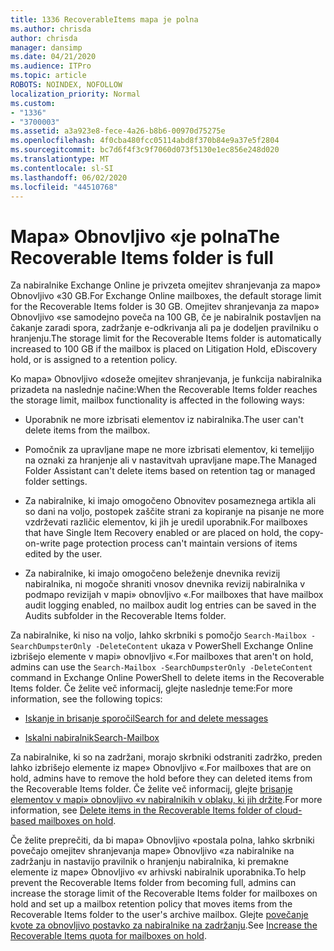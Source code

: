 ```yaml
---
title: 1336 RecoverableItems mapa je polna
ms.author: chrisda
author: chrisda
manager: dansimp
ms.date: 04/21/2020
ms.audience: ITPro
ms.topic: article
ROBOTS: NOINDEX, NOFOLLOW
localization_priority: Normal
ms.custom:
- "1336"
- "3700003"
ms.assetid: a3a923e8-fece-4a26-b8b6-00970d75275e
ms.openlocfilehash: 4f0cba480fcc05114abd8f370b84e9a37e5f2804
ms.sourcegitcommit: bc7d6f4f3c9f7060d073f5130e1ec856e248d020
ms.translationtype: MT
ms.contentlocale: sl-SI
ms.lasthandoff: 06/02/2020
ms.locfileid: "44510768"
---
```

# <a name="the-recoverable-items-folder-is-full"></a><span data-ttu-id="74312-102">Mapa» Obnovljivo «je polna</span><span class="sxs-lookup"><span data-stu-id="74312-102">The Recoverable Items folder is full</span></span>

<span data-ttu-id="74312-103">Za nabiralnike Exchange Online je privzeta omejitev shranjevanja za mapo» Obnovljivo «30 GB.</span><span class="sxs-lookup"><span data-stu-id="74312-103">For Exchange Online mailboxes, the default storage limit for the Recoverable Items folder is 30 GB.</span></span> <span data-ttu-id="74312-104">Omejitev shranjevanja za mapo» Obnovljivo «se samodejno poveča na 100 GB, če je nabiralnik postavljen na čakanje zaradi spora, zadržanje e-odkrivanja ali pa je dodeljen pravilniku o hranjenju.</span><span class="sxs-lookup"><span data-stu-id="74312-104">The storage limit for the Recoverable Items folder is automatically increased to 100 GB if the mailbox is placed on Litigation Hold, eDiscovery hold, or is assigned to a retention policy.</span></span>

<span data-ttu-id="74312-105">Ko mapa» Obnovljivo «doseže omejitev shranjevanja, je funkcija nabiralnika prizadeta na naslednje načine:</span><span class="sxs-lookup"><span data-stu-id="74312-105">When the Recoverable Items folder reaches the storage limit, mailbox functionality is affected in the following ways:</span></span>

- <span data-ttu-id="74312-106">Uporabnik ne more izbrisati elementov iz nabiralnika.</span><span class="sxs-lookup"><span data-stu-id="74312-106">The user can't delete items from the mailbox.</span></span>

- <span data-ttu-id="74312-107">Pomočnik za upravljane mape ne more izbrisati elementov, ki temeljijo na oznaki za hranjenje ali v nastavitvah upravljane mape.</span><span class="sxs-lookup"><span data-stu-id="74312-107">The Managed Folder Assistant can't delete items based on retention tag or managed folder settings.</span></span>

- <span data-ttu-id="74312-108">Za nabiralnike, ki imajo omogočeno Obnovitev posameznega artikla ali so dani na voljo, postopek zaščite strani za kopiranje na pisanje ne more vzdrževati različic elementov, ki jih je uredil uporabnik.</span><span class="sxs-lookup"><span data-stu-id="74312-108">For mailboxes that have Single Item Recovery enabled or are placed on hold, the copy-on-write page protection process can't maintain versions of items edited by the user.</span></span>

- <span data-ttu-id="74312-109">Za nabiralnike, ki imajo omogočeno beleženje dnevnika revizij nabiralnika, ni mogoče shraniti vnosov dnevnika revizij nabiralnika v podmapo revizijah v mapi» obnovljivo «.</span><span class="sxs-lookup"><span data-stu-id="74312-109">For mailboxes that have mailbox audit logging enabled, no mailbox audit log entries can be saved in the Audits subfolder in the Recoverable Items folder.</span></span>

<span data-ttu-id="74312-110">Za nabiralnike, ki niso na voljo, lahko skrbniki s pomočjo `Search-Mailbox -SearchDumpsterOnly -DeleteContent` ukaza v PowerShell Exchange Online izbrišejo elemente v mapi» obnovljivo «.</span><span class="sxs-lookup"><span data-stu-id="74312-110">For mailboxes that aren't on hold, admins can use the `Search-Mailbox -SearchDumpsterOnly -DeleteContent` command in Exchange Online PowerShell to delete items in the Recoverable Items folder.</span></span> <span data-ttu-id="74312-111">Če želite več informacij, glejte naslednje teme:</span><span class="sxs-lookup"><span data-stu-id="74312-111">For more information, see the following topics:</span></span>

- [<span data-ttu-id="74312-112">Iskanje in brisanje sporočil</span><span class="sxs-lookup"><span data-stu-id="74312-112">Search for and delete messages</span></span>](https://docs.microsoft.com/microsoft-365/compliance/search-for-and-delete-messagesadmin-help)

- [<span data-ttu-id="74312-113">Iskalni nabiralnik</span><span class="sxs-lookup"><span data-stu-id="74312-113">Search-Mailbox</span></span>](https://docs.microsoft.com/powershell/module/exchange/mailboxes/Search-Mailbox)

<span data-ttu-id="74312-114">Za nabiralnike, ki so na zadržani, morajo skrbniki odstraniti zadržko, preden lahko izbrišejo elemente iz mape» Obnovljivo «.</span><span class="sxs-lookup"><span data-stu-id="74312-114">For mailboxes that are on hold, admins have to remove the hold before they can deleted items from the Recoverable Items folder.</span></span> <span data-ttu-id="74312-115">Če želite več informacij, glejte [brisanje elementov v mapi» obnovljivo «v nabiralnikih v oblaku, ki jih držite](https://docs.microsoft.com/microsoft-365/compliance/delete-items-in-the-recoverable-items-folder-of-mailboxes-on-hold).</span><span class="sxs-lookup"><span data-stu-id="74312-115">For more information, see [Delete items in the Recoverable Items folder of cloud-based mailboxes on hold](https://docs.microsoft.com/microsoft-365/compliance/delete-items-in-the-recoverable-items-folder-of-mailboxes-on-hold).</span></span>

<span data-ttu-id="74312-116">Če želite preprečiti, da bi mapa» Obnovljivo «postala polna, lahko skrbniki povečajo omejitev shranjevanja mape» Obnovljivo «za nabiralnike na zadržanju in nastavijo pravilnik o hranjenju nabiralnika, ki premakne elemente iz mape» Obnovljivo «v arhivski nabiralnik uporabnika.</span><span class="sxs-lookup"><span data-stu-id="74312-116">To help prevent the Recoverable Items folder from becoming full, admins can increase the storage limit of the Recoverable Items folder for mailboxes on hold and set up a mailbox retention policy that moves items from the Recoverable Items folder to the user's archive mailbox.</span></span> <span data-ttu-id="74312-117">Glejte [povečanje kvote za obnovljivo postavko za nabiralnike na zadržanju](https://docs.microsoft.com/microsoft-365/compliance/increase-the-recoverable-quota-for-mailboxes-on-hold).</span><span class="sxs-lookup"><span data-stu-id="74312-117">See [Increase the Recoverable Items quota for mailboxes on hold](https://docs.microsoft.com/microsoft-365/compliance/increase-the-recoverable-quota-for-mailboxes-on-hold).</span></span>
